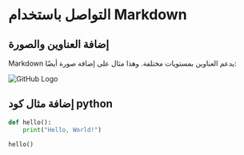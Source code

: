 # التواصل باستخدام Markdown

## إضافة العناوين والصورة
Markdown يدعم العناوين بمستويات مختلفة. وهذا مثال على إضافة صورة أيضًا:

![GitHub Logo](https://github.githubassets.com/images/modules/logos_page/GitHub-Mark.png)


## إضافة مثال كود python

```python
def hello():
    print("Hello, World!")

hello()
